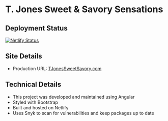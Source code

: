 # T. Jones Sweet & Savory Sensations

## Deployment Status

[![Netlify Status](https://api.netlify.com/api/v1/badges/02ee8e60-d0b6-447e-8c16-015544512484/deploy-status)](https://app.netlify.com/sites/elastic-sinoussi-1d2f0b/deploys)

## Site Details

- Production URL: [TJonesSweetSavory.com](https://tjonessweetsavory.com)

## Technical Details

- This project was developed and maintained using Angular
- Styled with Bootstrap
- Built and hosted on Netlify
- Uses Snyk to scan for vulnerabilities and keep packages up to date

